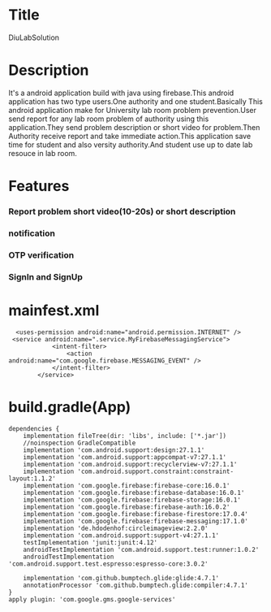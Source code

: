 # Title  
DiuLabSolution
# Description
It's a android application build with java using firebase.This android application has two type users.One authority and one student.Basically This android application make for University lab room problem prevention.User send report for any lab room problem of authority using this application.They send problem description or short video for problem.Then Authority receive report and take immediate action.This application save time for student and also versity authority.And student use up to date lab resouce in lab room.
# Features
### Report problem short video(10-20s) or short description
### notification
### OTP verification
### SignIn and SignUp

# mainfest.xml
``````````
  <uses-permission android:name="android.permission.INTERNET" />
 <service android:name=".service.MyFirebaseMessagingService">
            <intent-filter>
                <action android:name="com.google.firebase.MESSAGING_EVENT" />
            </intent-filter>
        </service>

``````````
# build.gradle(App)
````````
dependencies {
    implementation fileTree(dir: 'libs', include: ['*.jar'])
    //noinspection GradleCompatible
    implementation 'com.android.support:design:27.1.1'
    implementation 'com.android.support:appcompat-v7:27.1.1'
    implementation 'com.android.support:recyclerview-v7:27.1.1'
    implementation 'com.android.support.constraint:constraint-layout:1.1.2'
    implementation 'com.google.firebase:firebase-core:16.0.1'
    implementation 'com.google.firebase:firebase-database:16.0.1'
    implementation 'com.google.firebase:firebase-storage:16.0.1'
    implementation 'com.google.firebase:firebase-auth:16.0.2'
    implementation 'com.google.firebase:firebase-firestore:17.0.4'
    implementation 'com.google.firebase:firebase-messaging:17.1.0'
    implementation 'de.hdodenhof:circleimageview:2.2.0'
    implementation 'com.android.support:support-v4:27.1.1'
    testImplementation 'junit:junit:4.12'
    androidTestImplementation 'com.android.support.test:runner:1.0.2'
    androidTestImplementation 'com.android.support.test.espresso:espresso-core:3.0.2'

    implementation 'com.github.bumptech.glide:glide:4.7.1'
    annotationProcessor 'com.github.bumptech.glide:compiler:4.7.1'
}
apply plugin: 'com.google.gms.google-services'
````````
